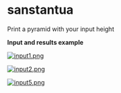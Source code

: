 # sanstantua
Print a pyramid with your input height

**Input and results example**

[![input1.png](https://i.postimg.cc/HxT8f8Yf/input1.png)](https://postimg.cc/mc6r9DFw)

[![input2.png](https://i.postimg.cc/ZK6BKLW1/input2.png)](https://postimg.cc/qzMM1yXL)

[![input5.png](https://i.postimg.cc/Bnq6Zf9K/input5.png)](https://postimg.cc/N5zYbV0s)
